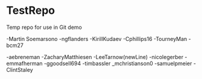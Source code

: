 # TestRepo
Temp repo for use in Git demo

-Martin Soemarsono
-ngflanders
-KirillKudaev
-Cphillips16
-TourneyMan
-bcm27

-aebreneman
-ZacharyMatthiesen
-LeeTarnow(newLine)
-nicolegerber
-emmafherman
-ggoodsell694
-timbassler
_mchristianson0
-samuelpmeier
-ClintStaley
